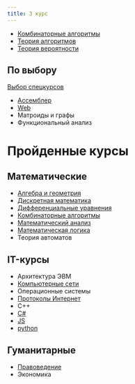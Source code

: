 ```yaml
---
title: 3 курс
---
```


* [Комбинаторные алгоритмы](combalg/)
* [Теория алгоритмов](alg)
* [Теория вероятности](terver)

## По выбору

[Выбор спецкурсов](spec)

* [Ассемблер](assembler)
* [Web](web)
* Матроиды и графы
* Функциональный анализ

# Пройденные курсы

## Математические

* [Алгебра и геометрия](algem/)
* [Дискретная математика](diskret/)
* [Дифференциальные уравнения](diffur/)
* [Комбинаторные алгоритмы](combalg/)
* [Математический анализ](matan)
* [Математическая логика](logic)
* Теория автоматов

## IT-курсы

* Архитектура ЭВМ
* [Компьютерные сети](https://www.asozykin.ru/courses/networks)
* Операционные системы
* [Протоколы Интернет](inet/)
* С++
* [C#](https://ulearn.me)
* [JS](js.pdf)
* [python](https://www.youtube.com/channel/UClQJvX1TXm0rXoxFtTczNog/playlists)

## Гуманитарные

* [Правоведение](https://docs.google.com/document/d/1jV1fqRsaz7bbDc882UzEfLF8AZTGTC0LLIiUIOA10bQ/edit)
* Экономика
